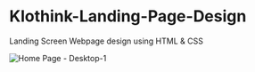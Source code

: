 # Klothink-Landing-Page-Design
Landing Screen Webpage design using HTML &amp; CSS

![Home Page - Desktop-1](https://github.com/arthgupta49/Klothink-Landing-Page-Design/assets/115797484/5ed341f1-930e-4928-80ac-a19f72506ae8)
